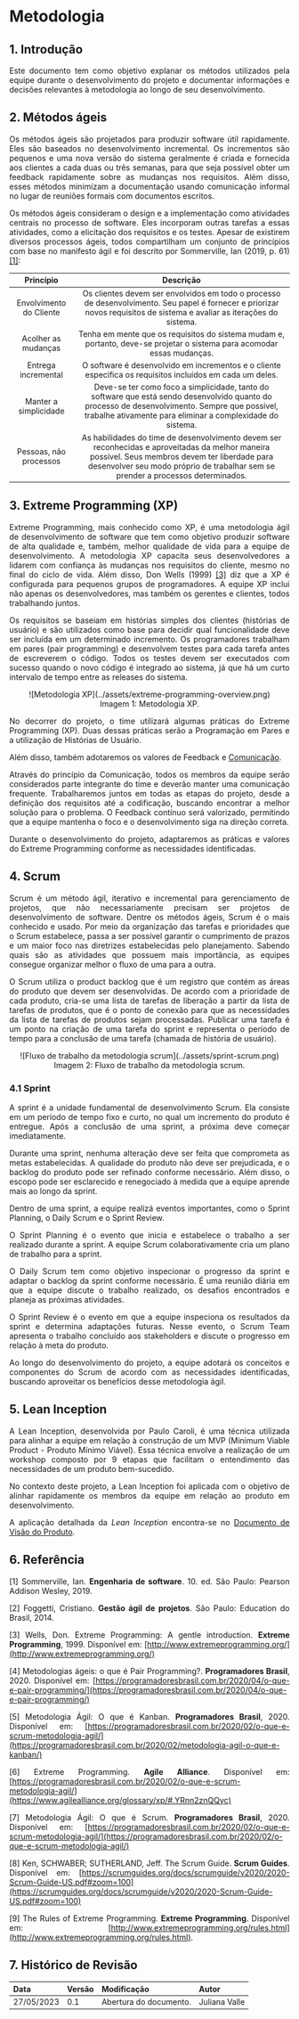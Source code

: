 # Metodologia

<style>body {text-align: justify}</style>

## 1. Introdução

Este documento tem como objetivo explanar os métodos utilizados pela equipe durante o desenvolvimento do projeto e documentar informações e decisões relevantes à metodologia ao longo de seu desenvolvimento.

## 2. Métodos ágeis

Os métodos ágeis são projetados para produzir software útil rapidamente. Eles são baseados no desenvolvimento incremental. Os incrementos são pequenos e uma nova versão do sistema geralmente é criada e fornecida aos clientes a cada duas ou três semanas, para que seja possível obter um feedback rapidamente sobre as mudanças nos requisitos. Além disso, esses métodos minimizam a documentação usando comunicação informal no lugar de reuniões formais com documentos escritos.

Os métodos ágeis consideram o design e a implementação como atividades centrais no processo de software. Eles incorporam outras tarefas a essas atividades, como a elicitação dos requisitos e os testes. Apesar de existirem diversos processos ágeis, todos compartilham um conjunto de princípios com base no manifesto ágil e foi descrito por Sommerville, Ian (2019, p. 61) [[1]](#ref1):

<center>

|        Princípio        |                                                                                                              Descrição                                                                                                               |
| :---------------------: | :----------------------------------------------------------------------------------------------------------------------------------------------------------------------------------------------------------------------------------: |
| Envolvimento do Cliente |                               Os clientes devem ser envolvidos em todo o processo de desenvolvimento. Seu papel é fornecer e priorizar novos requisitos de sistema e avaliar as iterações do sistema.                                |
|   Acolher as mudanças   |                                                       Tenha em mente que os requisitos do sistema mudam e, portanto, deve-se projetar o sistema para acomodar essas mudanças.                                                        |
|   Entrega incremental   |                                                              O software é desenvolvido em incrementos e o cliente especifica os requisitos incluídos em cada um deles.                                                               |
|  Manter a simplicidade  |             Deve-se ter como foco a simplicidade, tanto do software que está sendo desenvolvido quanto do processo de desenvolvimento. Sempre que possível, trabalhe ativamente para eliminar a complexidade do sistema.             |
| Pessoas, não processos  | As habilidades do time de desenvolvimento devem ser reconhecidas e aproveitadas da melhor maneira possível. Seus membros devem ter liberdade para desenvolver seu modo próprio de trabalhar sem se prender a processos determinados. |

</center>

## 3. Extreme Programming (XP)

Extreme Programming, mais conhecido como XP, é uma metodologia ágil de desenvolvimento de software que tem como objetivo produzir software de alta qualidade e, também, melhor qualidade de vida para a equipe de desenvolvimento. A metodologia XP capacita seus desenvolvedores a lidarem com confiança às mudanças nos requisitos do cliente, mesmo no final do ciclo de vida. Além disso, Don Wells (1999) [[3]](#ref3) diz que a XP é configurada para pequenos grupos de programadores. A equipe XP inclui não apenas os desenvolvedores, mas também os gerentes e clientes, todos trabalhando juntos.

Os requisitos se baseiam em histórias simples dos clientes (histórias de usuário) e são utilizados como base para decidir qual funcionalidade deve ser incluída em um determinado incremento. Os programadores trabalham em pares (pair programming) e desenvolvem testes para cada tarefa antes de escreverem o código. Todos os testes devem ser executados com sucesso quando o novo código é integrado ao sistema, já que há um curto intervalo de tempo entre as releases do sistema.

<center>
![Metodologia XP](../assets/extreme-programming-overview.png)
<figcaption>Imagem 1: Metodologia XP.</figcaption>
</center>

No decorrer do projeto, o time utilizará algumas práticas do Extreme Programming (XP). Duas dessas práticas serão a Programação em Pares e a utilização de Histórias de Usuário.

Além disso, também adotaremos os valores de Feedback e [Comunicação](https://fga-eps-mds.github.io/2023-1-PUMA-Doc/projeto/comunicacao/).

Através do princípio da Comunicação, todos os membros da equipe serão considerados parte integrante do time e deverão manter uma comunicação frequente. Trabalharemos juntos em todas as etapas do projeto, desde a definição dos requisitos até a codificação, buscando encontrar a melhor solução para o problema. O Feedback contínuo será valorizado, permitindo que a equipe mantenha o foco e o desenvolvimento siga na direção correta.

Durante o desenvolvimento do projeto, adaptaremos as práticas e valores do Extreme Programming conforme as necessidades identificadas.

## 4. Scrum
Scrum é um método ágil, iterativo e incremental para gerenciamento de projetos, que não necessariamente precisam ser projetos de desenvolvimento de software. Dentre os métodos ágeis, Scrum é o mais conhecido e usado. Por meio da organização das tarefas e prioridades que o Scrum estabelece, passa a ser possível garantir o cumprimento de prazos e um maior foco nas diretrizes estabelecidas pelo planejamento. Sabendo quais são as atividades que possuem mais importância, as equipes consegue organizar melhor o fluxo de uma para a outra.

O Scrum utiliza o product backlog que é um registro que contém as áreas do produto que devem ser desenvolvidas. De acordo com a prioridade de cada produto, cria-se uma lista de tarefas de liberação a partir da lista de tarefas de produtos, que é o ponto de conexão para que as necessidades da lista de tarefas de produtos sejam processadas. Publicar uma tarefa é um ponto na criação de uma tarefa do sprint e representa o período de tempo para a conclusão de uma tarefa (chamada de história de usuário).

<center>
![Fluxo de trabalho da metodologia scrum](../assets/sprint-scrum.png)
<figcaption>Imagem 2: Fluxo de trabalho da metodologia scrum.</figcaption>
</center>

### 4.1 Sprint
A sprint é a unidade fundamental de desenvolvimento Scrum. Ela consiste em um período de tempo fixo e curto, no qual um incremento do produto é entregue. Após a conclusão de uma sprint, a próxima deve começar imediatamente.

Durante uma sprint, nenhuma alteração deve ser feita que comprometa as metas estabelecidas. A qualidade do produto não deve ser prejudicada, e o backlog do produto pode ser refinado conforme necessário. Além disso, o escopo pode ser esclarecido e renegociado à medida que a equipe aprende mais ao longo da sprint.

Dentro de uma sprint, a equipe realizá eventos importantes, como o Sprint Planning, o Daily Scrum e o Sprint Review.

O Sprint Planning é o evento que inicia e estabelece o trabalho a ser realizado durante a sprint. A equipe Scrum colaborativamente cria um plano de trabalho para a sprint.

O Daily Scrum tem como objetivo inspecionar o progresso da sprint e adaptar o backlog da sprint conforme necessário. É uma reunião diária em que a equipe discute o trabalho realizado, os desafios encontrados e planeja as próximas atividades.

O Sprint Review é o evento em que a equipe inspeciona os resultados da sprint e determina adaptações futuras. Nesse evento, o Scrum Team apresenta o trabalho concluído aos stakeholders e discute o progresso em relação à meta do produto.

Ao longo do desenvolvimento do projeto, a equipe adotará os conceitos e componentes do Scrum de acordo com as necessidades identificadas, buscando aproveitar os benefícios desse metodologia ágil.

## 5. Lean Inception

A Lean Inception, desenvolvida por Paulo Caroli, é uma técnica utilizada para alinhar a equipe em relação à construção de um MVP (Minimum Viable Product - Produto Mínimo Viável). Essa técnica envolve a realização de um workshop composto por 9 etapas que facilitam o entendimento das necessidades de um produto bem-sucedido.

No contexto deste projeto, a Lean Inception foi aplicada com o objetivo de alinhar rapidamente os membros da equipe em relação ao produto em desenvolvimento.

A aplicação detalhada da *Lean Inception* encontra-se no [Documento de Visão do Produto](https://fga-eps-mds.github.io/2023-1-PUMA-Doc/projeto/doc-visao/).

## 6. Referência

<a id="ref1"></a>
[1] Sommerville, Ian. **Engenharia de software**. 10. ed. São Paulo: Pearson Addison Wesley, 2019.

<a id="ref2"></a> 
[2] Foggetti, Cristiano. **Gestão ágil de projetos**. São Paulo: Education do Brasil, 2014.

<a id="ref3"></a>
[3] Wells, Don. Extreme Programming: A gentle introduction. **Extreme Programming**, 1999. Disponível em: [http://www.extremeprogramming.org/](http://www.extremeprogramming.org/)

<a id="ref4"></a>
[4]
Metodologias ágeis: o que é Pair Programming?. **Programadores Brasil**, 2020. Disponível em: [https://programadoresbrasil.com.br/2020/04/o-que-e-pair-programming/](https://programadoresbrasil.com.br/2020/04/o-que-e-pair-programming/)

<a id="ref5"></a>
[5] Metodologia Ágil: O que é Kanban. **Programadores Brasil**, 2020. Disponível em: [https://programadoresbrasil.com.br/2020/02/o-que-e-scrum-metodologia-agil/](https://programadoresbrasil.com.br/2020/02/metodologia-agil-o-que-e-kanban/)

<a id="ref6"></a>
[6] Extreme Programming. **Agile Alliance**. Disponível em: [https://programadoresbrasil.com.br/2020/02/o-que-e-scrum-metodologia-agil/](https://www.agilealliance.org/glossary/xp/#.YRnn2znQQyc)

<a id="ref7"></a> 
[7] Metodologia Ágil: O que é Scrum. **Programadores Brasil**, 2020. Disponível em: [https://programadoresbrasil.com.br/2020/02/o-que-e-scrum-metodologia-agil/](https://programadoresbrasil.com.br/2020/02/o-que-e-scrum-metodologia-agil/)

<a id="ref8"></a>
[8] Ken, SCHWABER; SUTHERLAND, Jeff. The Scrum Guide. **Scrum Guides**. Disponível em: [https://scrumguides.org/docs/scrumguide/v2020/2020-Scrum-Guide-US.pdf#zoom=100](https://scrumguides.org/docs/scrumguide/v2020/2020-Scrum-Guide-US.pdf#zoom=100)

<a id="ref9"></a>
[9] The Rules of Extreme Programming. **Extreme Programming**. Disponível em: [http://www.extremeprogramming.org/rules.html](http://www.extremeprogramming.org/rules.html).


## 7. Histórico de Revisão

| Data       | Versão | Modificação                     | Autor         |
| :--------- | :----- | :------------------------------ | :-----------  |
| 27/05/2023 | 0.1    | Abertura do documento.          | Juliana Valle |